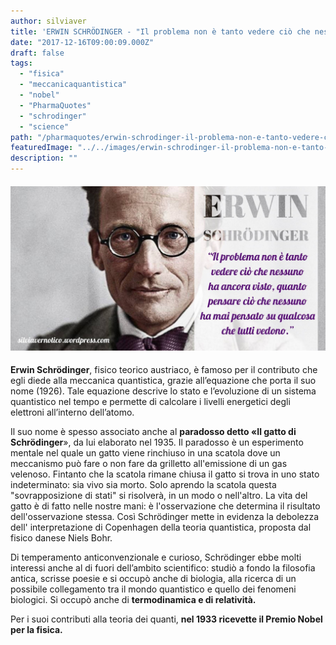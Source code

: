 ```yaml
---
author: silviaver
title: 'ERWIN SCHRÖDINGER - "Il problema non è tanto vedere ciò che nessuno ha ancora visto, quanto pensare ciò che nessuno ha mai pensato su qualcosa che tutti vedono"'
date: "2017-12-16T09:00:09.000Z"
draft: false
tags:
  - "fisica"
  - "meccanicaquantistica"
  - "nobel"
  - "PharmaQuotes"
  - "schrodinger"
  - "science"
path: "/pharmaquotes/erwin-schrodinger-il-problema-non-e-tanto-vedere-cio-che-nessuno-ha-ancora-visto-quanto-pensare-cio-che-nessuno-ha-mai-pensato-su-qualcosa-che-tutti-vedono/"
featuredImage: "../../images/erwin-schrodinger-il-problema-non-e-tanto-vedere-cio-che-nessuno-ha-ancora-visto-quanto-pensare-cio-che-nessuno-ha-mai-pensato-su-qualcosa-che-tutti-vedono.md/foto.jpg"
description: ""
---
```


#### ![foto.jpg](../../images/erwin-schrodinger-il-problema-non-e-tanto-vedere-cio-che-nessuno-ha-ancora-visto-quanto-pensare-cio-che-nessuno-ha-mai-pensato-su-qualcosa-che-tutti-vedono.md/foto.jpg)

**Erwin Schrödinger**, fisico teorico austriaco, è famoso per il contributo che egli diede alla meccanica quantistica, grazie all’equazione che porta il suo nome (1926). Tale equazione descrive lo stato e l’evoluzione di un sistema quantistico nel tempo e permette di calcolare i livelli energetici degli elettroni all’interno dell’atomo.

Il suo nome è spesso associato anche al **paradosso detto «Il gatto di Schrödinger**», da lui elaborato nel 1935. Il paradosso è un esperimento mentale nel quale un gatto viene rinchiuso in una scatola dove un meccanismo può fare o non fare da grilletto all'emissione di un gas velenoso. Fintanto che la scatola rimane chiusa il gatto si trova in uno stato indeterminato: sia vivo sia morto. Solo aprendo la scatola questa "sovrapposizione di stati" si risolverà, in un modo o nell'altro. La vita del gatto è di fatto nelle nostre mani: è l'osservazione che determina il risultato dell'osservazione stessa. Così Schrödinger mette in evidenza la debolezza dell' interpretazione di Copenhagen della teoria quantistica, proposta dal fisico danese Niels Bohr.

Di temperamento anticonvenzionale e curioso, Schrödinger ebbe molti interessi anche al di fuori dell’ambito scientifico: studiò a fondo la filosofia antica, scrisse poesie e si occupò anche di biologia, alla ricerca di un possibile collegamento tra il mondo quantistico e quello dei fenomeni biologici. Si occupò anche di **termodinamica e di relatività.**

Per i suoi contributi alla teoria dei quanti, **nel 1933 ricevette il Premio Nobel per la fisica.**
